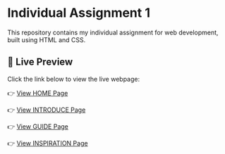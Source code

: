 # Individual Assignment 1

This repository contains my individual assignment for web development, built using HTML and CSS.

## 🔗 Live Preview

Click the link below to view the live webpage:

👉 [View HOME Page](https://HoXiaoCi.github.io/Individual-Assignment-1/HOME/HOME.html)

👉 [View INTRODUCE Page](https://HoXiaoCi.github.io/Individual-Assignment-1/INTRODUCE/INTRODUCE.html)

👉 [View GUIDE Page](https://HoXiaoCi.github.io/Individual-Assignment-1/GUIDE/GUIDE.html)

👉 [View INSPIRATION Page](https://HoXiaoCi.github.io/Individual-Assignment-1/INSPIRATION/INSPIRATION.html)
